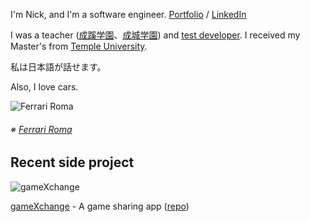 I'm Nick, and I'm a software engineer. [Portfolio](https://unruffled-carson-bab759.netlify.app/ "Nick Roma's Portfolio") / [LinkedIn](https://www.linkedin.com/in/nikoandpiko/ "LinkedIn")

I was a teacher ([成蹊学園](https://www.seikei.ac.jp/gakuen/ "成蹊学園")、[成城学園](https://www.seijogakuen.ed.jp/chukou/ "成城学園")) and [test developer](https://www.benesse.co.jp/gtec/ "GTEC"). I received my Master's from [Temple University](https://www.tuj.ac.jp/tesol/index.html "Temple TESOL Program").

私は日本語が話せます。

Also, I love cars.

![Ferrari Roma](https://car.watch.impress.co.jp/img/car/docs/1257/488/01_l.jpg?crop=0.587xw:0.440xh;0.151xw,0.418xh&resize=400:* "Ferrari Roma")

###### ※ [Ferrari Roma](https://www.ferrari.com/en-PS/auto/ferrari-roma "Ferrari Roma")

## Recent side project

![gameXchange](https://live.staticflickr.com/65535/50911153543_da124cfc24.jpg "gameXchange")

[gameXchange](https://gamexxxchange.herokuapp.com/ "gameXchange") - A game sharing app ([repo](https://github.com/nikoandpiko/gamexchange))

<!--
![Clanparty](https://live.staticflickr.com/65535/50926173206_19d2679393.jpg "Clanparty") 

[Clanparty](http://www.clanparty.net/ "clanparty") - A game scheduling app ([repo](https://github.com/nikoandpiko/clanparty "clanparty"))

## And a solo project

![topShelf](https://live.staticflickr.com/65535/50918372742_388c21b50d.jpg "topShelf")

[topShelf](https://top-shelf.herokuapp.com/ "topShelf") - A place to save your favorite original cocktails ([repo](https://github.com/nikoandpiko/rails-mister-cocktail))
 -->
